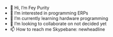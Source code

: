 - 👋 Hi, I’m Fey Purity
- 👀 I’m interested in programming ERPs
- 🌱 I’m currently learning hardware programming
- 💞️ I’m looking to collaborate on not decided yet
- 📫 How to reach me Skypebane: newheadline

<!---
newheadline/newheadline is a ✨ special ✨ repository because its `README.md` (this file) appears on your GitHub profile.
You can click the Preview link to take a look at your changes.
--->
